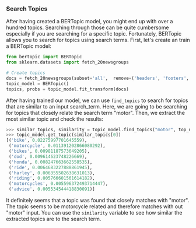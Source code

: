 
### **Search Topics**
After having created a BERTopic model, you might end up with over a hundred topics. Searching through those 
can be quite cumbersome especially if you are searching for a specific topic. Fortunately, BERTopic allows you 
to search for topics using search terms. First, let's create an train a BERTopic model:


```python
from bertopic import BERTopic
from sklearn.datasets import fetch_20newsgroups

# Create topics
docs = fetch_20newsgroups(subset='all',  remove=('headers', 'footers', 'quotes'))['data']
topic_model = BERTopic()
topics, probs = topic_model.fit_transform(docs)
```

After having trained our model, we can use `find_topics` to search for topics that are similar 
to an input search_term. Here, we are going to be searching for topics that closely relate the 
search term "motor". Then, we extract the most similar topic and check the results: 

```python
>>> similar_topics, similarity = topic_model.find_topics("motor", top_n=5)
>>> topic_model.get_topic(similar_topics[0])
[('bike', 0.02275997701645559),
 ('motorcycle', 0.011391202866080292),
 ('bikes', 0.00981187573649205),
 ('dod', 0.009614623748226669),
 ('honda', 0.008247663662558535),
 ('ride', 0.0064683227888861945),
 ('harley', 0.006355502638631013),
 ('riding', 0.005766601561614182),
 ('motorcycles', 0.005596372493714447),
 ('advice', 0.005534544418830091)]
```

It definitely seems that a topic was found that closely matches with "motor". The topic seems to be motorcycle 
related and therefore matches with out "motor" input. You can use the `similarity` variable to see how similar 
the extracted topics are to the search term. 
 